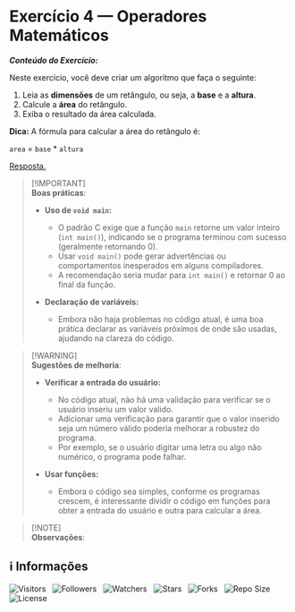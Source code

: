 <!-- Título -->
# Exercício 4 — Operadores Matemáticos

***Conteúdo do Exercício:***

Neste exercício, você deve criar um algoritmo que faça o seguinte:

1. Leia as **dimensões** de um retângulo, ou seja, a **base** e a **altura**.
2. Calcule a **área** do retângulo.
3. Exiba o resultado da área calculada.

**Dica:** A fórmula para calcular a área do retângulo é:

`area` = `base` * `altura`

[Resposta.](main.c)

> [!IMPORTANT]\
> **Boas práticas**:
>
> * **Uso de `void main`:**
>   * O padrão C exige que a função `main` retorne um valor inteiro (`int main()`), indicando se o programa terminou com sucesso (geralmente retornando 0).
>   * Usar `void main()` pode gerar advertências ou comportamentos inesperados em alguns compiladores.
>   * A recomendação seria mudar para `int main()` e retornar 0 ao final da função.
>
> * **Declaração de variáveis:**
>   * Embora não haja problemas no código atual, é uma boa prática declarar as variáveis próximos de onde são usadas, ajudando na clareza do código.

> [!WARNING]\
> **Sugestões de melhoria**:
>
> * **Verificar a entrada do usuário:**
>   * No código atual, não há uma validação para verificar se o usuário inseriu um valor valido.
>   * Adicionar uma verificação para garantir que o valor inserido seja um número válido poderia melhorar a robustez do programa.
>   * Por exemplo, se o usuário digitar uma letra ou algo não numérico, o programa pode falhar.
>
> * **Usar funções:**
>   * Embora o código sea simples, conforme os programas crescem, é interessante dividir o código em funções para obter a entrada do usuário e outra para calcular a área.

> [!NOTE]\
> **Observações**:
>

<!-- Informações -->
## &#8505; Informações

![Visitors](https://api.visitorbadge.io/api/visitors?path=Devsgeeknerd%2Fexe-4-ope-mat-exe-pra-ope-mat-fun&label=Visitantes&labelColor=%23700070&labelStyle=none&countColor=%23000fff&style=plastic&color=%23ffffff "Total de Visitantes")
&nbsp;
![Followers](https://img.shields.io/github/followers/Devsgeeknerd?style=p&label=Seguidores&labelColor=800080&color=000fff "Total de Seguidores")
&nbsp;
![Watchers](https://img.shields.io/github/watchers/Devsgeeknerd/exe-4-ope-mat-exe-pra-ope-mat-fun?style=p&label=Observadores&labelColor=800080&color=000fff "Total de Observadores")
&nbsp;
![Stars](https://img.shields.io/github/stars/Devsgeeknerd/exe-4-ope-mat-exe-pra-ope-mat-fun?style=p&label=Estrelas&labelColor=800080&color=000fff "Total de Estrelas")
&nbsp;
![Forks](https://img.shields.io/github/forks/Devsgeeknerd/exe-4-ope-mat-exe-pra-ope-mat-fun?style=p&label=Bifurcações&labelColor=800080&color=000fff "Total de Bifurcações")
&nbsp;
![Repo Size](https://img.shields.io/github/repo-size/Devsgeeknerd/exe-4-ope-mat-exe-pra-ope-mat-fun?style=p&label=Tamanho&labelColor=800080&color=000fff "Tamanho do Repositório")
&nbsp;
![License](https://img.shields.io/github/license/Devsgeeknerd/exe-4-ope-mat-exe-pra-ope-mat-fun?style=p&label=Licença&labelColor=800080&color=000fff "Licença do Repositório")
